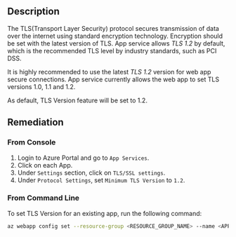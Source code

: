 ## Description

The TLS(Transport Layer Security) protocol secures transmission of data over the internet using standard encryption technology. Encryption should be set with the latest version of TLS. App service allows *TLS 1.2* by default, which is the recommended TLS level by industry standards, such as PCI DSS.

It is highly recommended to use the latest *TLS 1.2* version for web app secure connections. App service currently allows the web app to set TLS versions 1.0, 1.1 and 1.2.

As default, TLS Version feature will be set to 1.2.

## Remediation

### From Console

1. Login to Azure Portal and go to `App Services`.
2. Click on each App.
3. Under `Settings` section, click on `TLS/SSL settings`.
4. Under `Protocol Settings`, set `Minimum TLS Version` to `1.2`.

### From Command Line

To set TLS Version for an existing app, run the following command:

```bash
az webapp config set --resource-group <RESOURCE_GROUP_NAME> --name <APP_NAME> --min-tls-version 1.2
```
